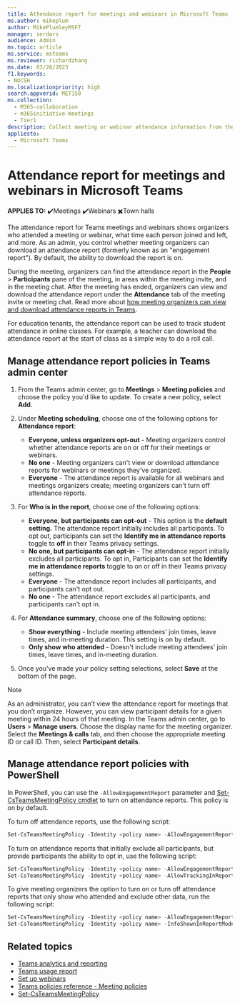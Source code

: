 ```yaml
---
title: Attendance report for meetings and webinars in Microsoft Teams
ms.author: mikeplum
author: MikePlumleyMSFT
manager: serdars
audience: Admin
ms.topic: article
ms.service: msteams
ms.reviewer: richardzhang
ms.date: 03/28/2023
f1.keywords:
- NOCSH
ms.localizationpriority: high
search.appverid: MET150
ms.collection: 
  - M365-collaboration
  - m365initiative-meetings
  - Tier1
description: Collect meeting or webinar attendance information from the attendance report in Microsoft Teams. The attendance report shows join times, leave times, and in-meeting duration by attendee.
appliesto: 
  - Microsoft Teams 
---
```


# Attendance report for meetings and webinars in Microsoft Teams

**APPLIES TO:** ✔️Meetings ✔️Webinars ✖️Town halls

The attendance report for Teams meetings and webinars shows organizers who attended a meeting or webinar, what time each person joined and left, and more. As an admin, you control whether meeting organizers can download an attendance report (formerly known as an "engagement report"). By default, the ability to download the report is on.

During the meeting, organizers can find the attendance report in the **People** > **Participants** pane of the meeting, in areas within the meeting invite, and in the meeting chat. After the meeting has ended, organizers can view and download the attendance report under the **Attendance** tab of the meeting invite or meeting chat. Read more about [how meeting organizers can view and download attendance reports in Teams](https://support.microsoft.com/office/ae7cf170-530c-47d3-84c1-3aedac74d310).

For education tenants, the attendance report can be used to track student attendance in online classes. For example, a teacher can download the attendance report at the start of class as a simple way to do a roll call.

## Manage attendance report policies in Teams admin center

1. From the Teams admin center, go to **Meetings** > **Meeting policies** and choose the policy you'd like to update. To create a new policy, select **Add**.
1. Under **Meeting scheduling**, choose one of the following options for **Attendance report**:
    - **Everyone, unless organizers opt-out** - Meeting organizers control whether attendance reports are on or off for their meetings or webinars.
    - **No one** - Meeting organizers can't view or download attendance reports for webinars or meetings they've organized.
    - **Everyone** - The attendance report is available for all webinars and meetings organizers create; meeting organizers can't turn off attendance reports.

1. For **Who is in the report**, choose one of the following options:
    - **Everyone, but participants can opt-out** -  This option is the **default setting.** The attendance report initially includes all participants. To opt out, participants can set the **Identify me in attendance reports** toggle to **off** in their Teams privacy settings.
    - **No one, but participants can opt-in** - The attendance report initially excludes all participants. To opt in, Participants can set the **Identify me in attendance reports** toggle to on or off in their Teams privacy settings.
    - **Everyone** - The attendance report includes all participants, and participants can't opt out.
    - **No one** - The attendance report excludes all participants, and participants can't opt in.
1. For **Attendance summary**, choose one of the following options:
    - **Show everything** - Include meeting attendees' join times, leave times, and in-meeting duration. This setting is on by default.
    - **Only show who attended** - Doesn't include meeting attendees' join times, leave times, and in-meeting duration.
1. Once you've made your policy setting selections, select **Save** at the bottom of the page.

> [!NOTE]
> As an administrator, you can’t view the attendance report for meetings that you don’t organize. However, you can view participant details for a given meeting within 24 hours of that meeting. In the Teams admin center, go to **Users** > **Manage users**. Choose the display name for the meeting organizer. Select the **Meetings & calls** tab, and then choose the appropriate meeting ID or call ID. Then, select **Participant details**.

## Manage attendance report policies with PowerShell

In PowerShell, you can use the `-AllowEngagementReport` parameter and [Set-CsTeamsMeetingPolicy cmdlet](/powershell/module/skype/set-csteamsmeetingpolicy) to turn on attendance reports. This policy is on by default.

To turn off attendance reports, use the following script:

```powershell
Set-CsTeamsMeetingPolicy -Identity <policy name> -AllowEngagementReport Disabled
```

To turn on attendance reports that initially exclude all participants, but provide participants the ability to opt in, use the following script:

```powershell
Set-CsTeamsMeetingPolicy -Identity <policy name> -AllowEngagementReport ForceEnabled
Set-CsTeamsMeetingPolicy -Identity <policy name> -AllowTrackingInReport DisabledUserOverride
```

To give meeting organizers the option to turn on or turn off attendance reports that only show who attended and exclude other data, run the following script:

```powershell
Set-CsTeamsMeetingPolicy -Identity <policy name> -AllowEngagementReport Enabled
Set-CsTeamsMeetingPolicy -Identity <policy name> -InfoShownInReportMode identityOnly
```

## Related topics

- [Teams analytics and reporting](teams-reporting-reference.md)
- [Teams usage report](teams-usage-report.md)
- [Set up webinars](../set-up-webinars.md)
- [Teams policies reference - Meeting policies](../settings-policies-reference.md#meeting-policies)
- [Set-CsTeamsMeetingPolicy](/powershell/module/skype/set-csteamsmeetingpolicy)
